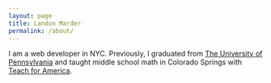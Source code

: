 ```yaml
---
layout: page
title: Landon Marder
permalink: /about/
---
```


I am a web developer in NYC. Previously, I graduated from [The University of Pennsylvania](http://www.upenn.edu/) and taught middle school math in Colorado Springs with [Teach for America](http://www.teachforamerica.org/).
